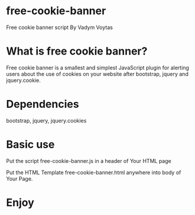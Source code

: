 # free-cookie-banner
Free cookie banner script
By Vadym Voytas

# What is free cookie banner?

Free cookie banner is a smallest and simplest JavaScript plugin for alerting users about the use of cookies on your website
after bootstrap, jquery and jquery.cookie.

# Dependencies

bootstrap, jquery, jquery.cookies

# Basic use

Put the script free-cookie-banner.js in a header of Your HTML page

<link rel="stylesheet" type="text/css" href="free-cookie-banner.css">
<link rel="stylesheet" href="https://maxcdn.bootstrapcdn.com/bootstrap/3.4.1/css/bootstrap.min.css">
<script src="https://ajax.googleapis.com/ajax/libs/jquery/3.4.1/jquery.min.js"></script>
<script src="https://maxcdn.bootstrapcdn.com/bootstrap/3.4.1/js/bootstrap.min.js"></script>
<script src="https://cdnjs.cloudflare.com/ajax/libs/jquery-cookie/1.4.1/jquery.cookie.min.js"></script>
<script src="free-cookie-banner.js"></script>


Put the HTML Template free-cookie-banner.html anywhere into body of Your Page.

# Enjoy
